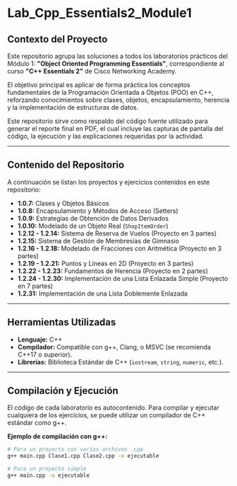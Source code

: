 # Lab_Cpp_Essentials2_Module1

## Contexto del Proyecto

Este repositorio agrupa las soluciones a todos los laboratorios prácticos del Módulo 1: **"Object Oriented Programming Essentials"**, correspondiente al curso **"C++ Essentials 2"** de Cisco Networking Academy.

El objetivo principal es aplicar de forma práctica los conceptos fundamentales de la Programación Orientada a Objetos (POO) en C++, reforzando conocimientos sobre clases, objetos, encapsulamiento, herencia y la implementación de estructuras de datos.

Este repositorio sirve como respaldo del código fuente utilizado para generar el reporte final en PDF, el cual incluye las capturas de pantalla del código, la ejecución y las explicaciones requeridas por la actividad.

---

## Contenido del Repositorio

A continuación se listan los proyectos y ejercicios contenidos en este repositorio:

* **1.0.7:** Clases y Objetos Básicos
* **1.0.8:** Encapsulamiento y Métodos de Acceso (Setters)
* **1.0.9:** Estrategias de Obtención de Datos Derivados
* **1.0.10:** Modelado de un Objeto Real (`ShopItemOrder`)
* **1.2.12 - 1.2.14:** Sistema de Reserva de Vuelos (Proyecto en 3 partes)
* **1.2.15:** Sistema de Gestión de Membresías de Gimnasio
* **1.2.16 - 1.2.18:** Modelado de Fracciones con Aritmética (Proyecto en 3 partes)
* **1.2.19 - 1.2.21:** Puntos y Líneas en 2D (Proyecto en 3 partes)
* **1.2.22 - 1.2.23:** Fundamentos de Herencia (Proyecto en 2 partes)
* **1.2.24 - 1.2.30:** Implementación de una Lista Enlazada Simple (Proyecto en 7 partes)
* **1.2.31:** Implementación de una Lista Doblemente Enlazada

---

## Herramientas Utilizadas

* **Lenguaje:** C++
* **Compilador:** Compatible con g++, Clang, o MSVC (se recomienda C++17 o superior).
* **Librerías:** Biblioteca Estándar de C++ (`iostream`, `string`, `numeric`, etc.).

---

## Compilación y Ejecución

El código de cada laboratorio es autocontenido. Para compilar y ejecutar cualquiera de los ejercicios, se puede utilizar un compilador de C++ estándar como g++.

**Ejemplo de compilación con g++:**
```bash
# Para un proyecto con varios archivos .cpp
g++ main.cpp Clase1.cpp Clase2.cpp -o ejecutable

# Para un proyecto simple
g++ main.cpp -o ejecutable
